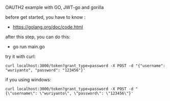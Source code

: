 OAUTH2 example with GO, JWT-go and gorilla

before get started, you have to know :

- https://golang.org/doc/code.html

after this step, you can do this:
- go run main.go

try it with curl:

```language:shell
curl localhost:3000/token?grant_type=password -X POST -d "{"username": "wuriyanto", "password": "123456"}'
```

if you using windows:
```language:shell
curl localhost:3000/token?grant_type=password -X POST -d "{\"username\": \"wuriyanto\", \"password\": \"123456\"}'
```